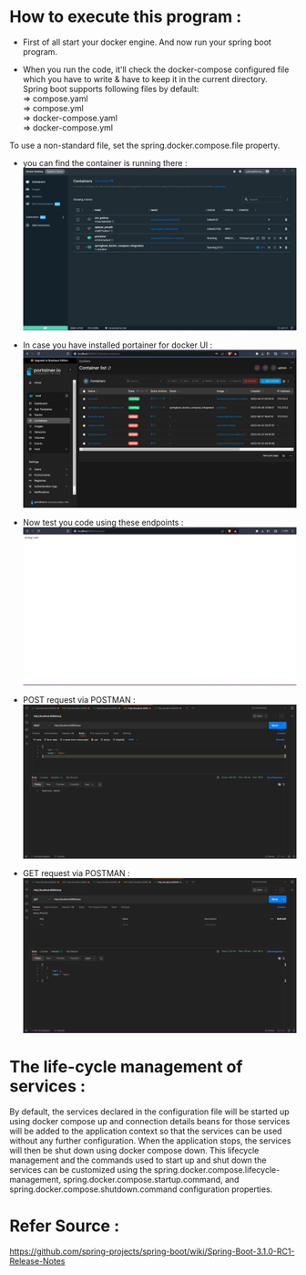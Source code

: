 # How to execute this program :

- First of all start your docker engine. And now run your spring boot program.

- When you run the code, it'll check the docker-compose configured file which you have to write & have to keep it in the current directory. <br>
Spring boot supports following files by default:  <br>
=> compose.yaml  <br>
=> compose.yml  <br>
=> docker-compose.yaml  <br>
=> docker-compose.yml  <br>

To use a non-standard file, set the spring.docker.compose.file property.

- you can find the container is running there :
![](https://github.com/AadityaUoHyd/spring-boot-docker-compose-integration/blob/master/doc.jpg)

- In case you have installed portainer for docker UI :
![](https://github.com/AadityaUoHyd/spring-boot-docker-compose-integration/blob/master/portainer.jpg)

- Now test you code using these endpoints :
![](https://github.com/AadityaUoHyd/spring-boot-docker-compose-integration/blob/master/test.jpg)

- POST request via POSTMAN :
![](https://github.com/AadityaUoHyd/spring-boot-docker-compose-integration/blob/master/post.jpg)

- GET request via POSTMAN :
![](https://github.com/AadityaUoHyd/spring-boot-docker-compose-integration/blob/master/get.jpg)

# The life-cycle management of services :

By default, the services declared in the configuration file will be started up using docker compose up and connection details beans for those services 
will be added to the application context so that the services can be used without any further configuration. When the application stops, the services 
will then be shut down using docker compose down. This lifecycle management and the commands used to start up and shut down the services can be customized 
using the spring.docker.compose.lifecycle-management, spring.docker.compose.startup.command, and spring.docker.compose.shutdown.command configuration properties.

# Refer Source :
https://github.com/spring-projects/spring-boot/wiki/Spring-Boot-3.1.0-RC1-Release-Notes
